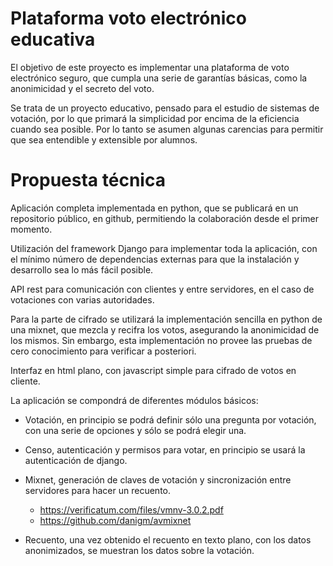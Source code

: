 Plataforma voto electrónico educativa
=====================================

El objetivo de este proyecto es implementar una plataforma de voto
electrónico seguro, que cumpla una serie de garantías básicas, como la
anonimicidad y el secreto del voto.

Se trata de un proyecto educativo, pensado para el estudio de sistemas de
votación, por lo que primará la simplicidad por encima de la eficiencia
cuando sea posible. Por lo tanto se asumen algunas carencias para permitir
que sea entendible y extensible por alumnos.

Propuesta técnica
=================

Aplicación completa implementada en python, que se publicará en un
repositorio público, en github, permitiendo la colaboración desde el
primer momento.

Utilización del framework Django para implementar toda la aplicación, con
el mínimo número de dependencias externas para que la instalación y
desarrollo sea lo más fácil posible.

API rest para comunicación con clientes y entre servidores, en el caso de
votaciones con varias autoridades.

Para la parte de cifrado se utilizará la implementación sencilla en python
de una mixnet, que mezcla y recifra los votos, asegurando la anonimicidad
de los mismos. Sin embargo, esta implementación no provee las pruebas de
cero conocimiento para verificar a posteriori.

Interfaz en html plano, con javascript simple para cifrado de votos en
cliente.

La aplicación se compondrá de diferentes módulos básicos:

 * Votación, en principio se podrá definir sólo una pregunta por votación,
   con una serie de opciones y sólo se podrá elegir una.

 * Censo, autenticación y permisos para votar, en principio se usará la
   autenticación de django.

 * Mixnet, generación de claves de votación y sincronización entre
   servidores para hacer un recuento.
    * https://verificatum.com/files/vmnv-3.0.2.pdf
    * https://github.com/danigm/avmixnet

 * Recuento, una vez obtenido el recuento en texto plano, con los datos
   anonimizados, se muestran los datos sobre la votación.
